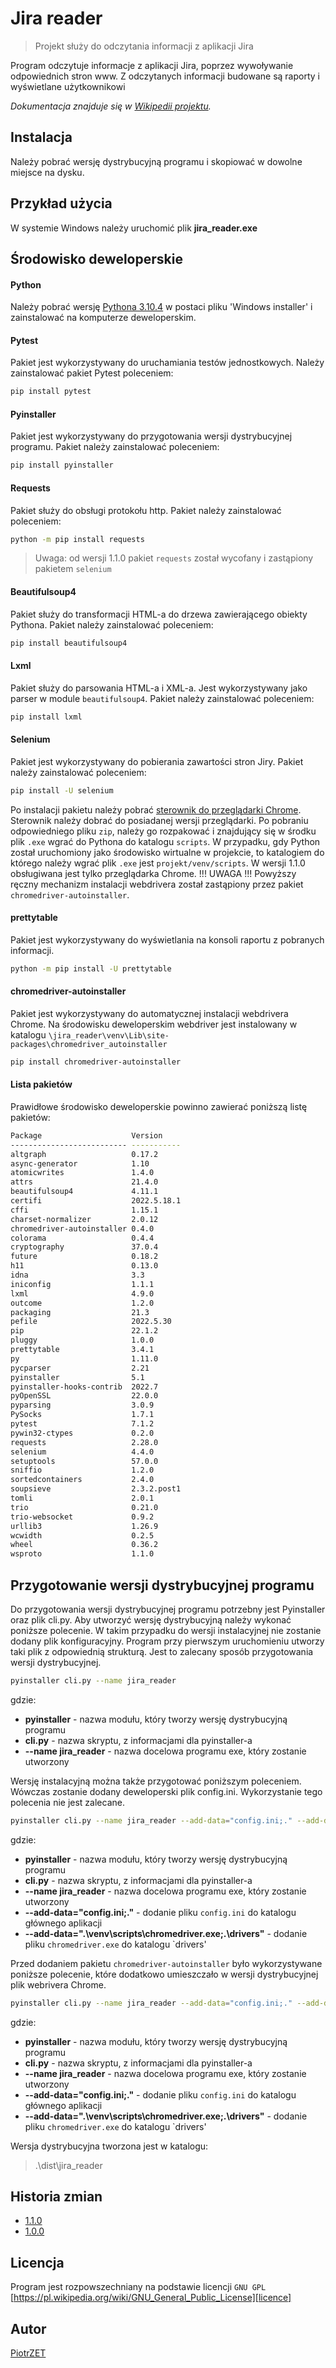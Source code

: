 # Jira reader
> Projekt służy do odczytania informacji z aplikacji Jira

Program odczytuje informacje z aplikacji Jira, poprzez wywoływanie odpowiednich stron www. Z odczytanych informacji
budowane są raporty i wyświetlane użytkownikowi

_Dokumentacja znajduje się w [Wikipedii projektu][wiki]._

## Instalacja
Należy pobrać wersję dystrybucyjną programu i skopiować w dowolne miejsce na dysku. 

## Przykład użycia
W systemie Windows należy uruchomić plik **jira_reader.exe**

## Środowisko deweloperskie
#### Python
Należy pobrać wersję [Pythona 3.10.4][python-version] w postaci pliku 'Windows installer' i zainstalować na komputerze deweloperskim.
#### Pytest
Pakiet jest wykorzystywany do uruchamiania testów jednostkowych. Należy zainstalować pakiet Pytest poleceniem:
```sh
pip install pytest
```
#### Pyinstaller
Pakiet jest wykorzystywany do przygotowania wersji dystrybucyjnej programu. Pakiet należy zainstalować poleceniem:
```sh
pip install pyinstaller
```
#### Requests
Pakiet służy do obsługi protokołu http. Pakiet należy zainstalować poleceniem:
```sh
python -m pip install requests
```
> Uwaga: od wersji 1.1.0 pakiet `requests` został wycofany i zastąpiony pakietem `selenium`
#### Beautifulsoup4
Pakiet służy do transformacji HTML-a do drzewa zawierającego obiekty Pythona. Pakiet należy zainstalować poleceniem:
```sh
pip install beautifulsoup4
```
#### Lxml
Pakiet służy do parsowania HTML-a i XML-a. Jest wykorzystywany jako parser w module `beautifulsoup4`. Pakiet należy
zainstalować poleceniem:
```sh 
pip install lxml
```
#### Selenium
Pakiet jest wykorzystywany do pobierania zawartości stron Jiry. Pakiet należy zainstalować poleceniem:
```sh
pip install -U selenium
```
Po instalacji pakietu należy pobrać [sterownik do przeglądarki Chrome][chromium-driver]. Sterownik należy dobrać do
posiadanej wersji przeglądarki.
Po pobraniu odpowiedniego pliku `zip`, należy go rozpakować i znajdujący się w środku plik `.exe` wgrać do Pythona do 
katalogu `scripts`. W przypadku, gdy Python został uruchomiony jako środowisko wirtualne w projekcie, to katalogiem do
którego należy wgrać plik `.exe` jest `projekt/venv/scripts`.
W wersji 1.1.0 obsługiwana jest tylko przeglądarka Chrome.
!!! UWAGA !!!
Powyższy ręczny mechanizm instalacji webdrivera został zastąpiony przez pakiet `chromedriver-autoinstaller`.
#### prettytable
Pakiet jest wykorzystywany do wyświetlania na konsoli raportu z pobranych informacji.
```sh
python -m pip install -U prettytable
```

#### chromedriver-autoinstaller
Pakiet jest wykorzystywany do automatycznej instalacji webdrivera Chrome. Na środowisku deweloperskim webdriver jest
instalowany w katalogu `\jira_reader\venv\Lib\site-packages\chromedriver_autoinstaller`
```sh
pip install chromedriver-autoinstaller
```

#### Lista pakietów
Prawidłowe środowisko deweloperskie powinno zawierać poniższą listę pakietów:
```sh
Package                    Version
-------------------------- -----------
altgraph                   0.17.2
async-generator            1.10
atomicwrites               1.4.0
attrs                      21.4.0
beautifulsoup4             4.11.1
certifi                    2022.5.18.1
cffi                       1.15.1
charset-normalizer         2.0.12
chromedriver-autoinstaller 0.4.0
colorama                   0.4.4
cryptography               37.0.4
future                     0.18.2
h11                        0.13.0
idna                       3.3
iniconfig                  1.1.1
lxml                       4.9.0
outcome                    1.2.0
packaging                  21.3
pefile                     2022.5.30
pip                        22.1.2
pluggy                     1.0.0
prettytable                3.4.1
py                         1.11.0
pycparser                  2.21
pyinstaller                5.1
pyinstaller-hooks-contrib  2022.7
pyOpenSSL                  22.0.0
pyparsing                  3.0.9
PySocks                    1.7.1
pytest                     7.1.2
pywin32-ctypes             0.2.0
requests                   2.28.0
selenium                   4.4.0
setuptools                 57.0.0
sniffio                    1.2.0
sortedcontainers           2.4.0
soupsieve                  2.3.2.post1
tomli                      2.0.1
trio                       0.21.0
trio-websocket             0.9.2
urllib3                    1.26.9
wcwidth                    0.2.5
wheel                      0.36.2
wsproto                    1.1.0
```

## Przygotowanie wersji dystrybucyjnej programu
Do przygotowania wersji dystrybucyjnej programu potrzebny jest Pyinstaller oraz plik cli.py.
Aby utworzyć wersję dystrybucyjną należy wykonać poniższe polecenie. W takim przypadku do wersji instalacyjnej nie 
zostanie dodany plik konfiguracyjny. Program przy pierwszym uruchomieniu utworzy taki plik z odpowiednią strukturą.
Jest to zalecany sposób przygotowania wersji dystrybucyjnej. 
```sh
pyinstaller cli.py --name jira_reader 
```
gdzie:
- **pyinstaller** - nazwa modułu, który tworzy wersję dystrybucyjną programu
- **cli.py** - nazwa skryptu, z informacjami dla pyinstaller-a
- **--name jira_reader** - nazwa docelowa programu exe, który zostanie utworzony

Wersję instalacyjną można także przygotować poniższym poleceniem. Wówczas zostanie dodany deweloperski plik config.ini.
Wykorzystanie tego polecenia nie jest zalecane.
```sh
pyinstaller cli.py --name jira_reader --add-data="config.ini;." --add-data=".\venv\scripts\chromedriver.exe;.\drivers"
```
gdzie:
- **pyinstaller** - nazwa modułu, który tworzy wersję dystrybucyjną programu
- **cli.py** - nazwa skryptu, z informacjami dla pyinstaller-a
- **--name jira_reader** - nazwa docelowa programu exe, który zostanie utworzony
- **--add-data="config.ini;."** - dodanie pliku `config.ini` do katalogu głównego aplikacji
- **--add-data=".\venv\scripts\chromedriver.exe;.\drivers"** - dodanie pliku `chromedriver.exe` do katalogu `drivers'

Przed dodaniem pakietu `chromedriver-autoinstaller` było wykorzystywane poniższe polecenie, które dodatkowo umieszczało
w wersji dystrybucyjnej plik webrivera Chrome.
```sh
pyinstaller cli.py --name jira_reader --add-data="config.ini;." --add-data=".\venv\scripts\chromedriver.exe;.\drivers"
```
gdzie:
- **pyinstaller** - nazwa modułu, który tworzy wersję dystrybucyjną programu
- **cli.py** - nazwa skryptu, z informacjami dla pyinstaller-a
- **--name jira_reader** - nazwa docelowa programu exe, który zostanie utworzony
- **--add-data="config.ini;."** - dodanie pliku `config.ini` do katalogu głównego aplikacji
- **--add-data=".\venv\scripts\chromedriver.exe;.\drivers"** - dodanie pliku `chromedriver.exe` do katalogu `drivers'

Wersja dystrybucyjna tworzona jest w katalogu:
> .\dist\jira_reader


## Historia zmian

* [1.1.0][v1.1.0]
* [1.0.0][v1.0.0]

## Licencja

Program jest rozpowszechniany na podstawie licencji ``GNU GPL`` 
[https://pl.wikipedia.org/wiki/GNU_General_Public_License][licence]

## Autor

[PiotrZET][mail]

<!-- Markdown link & img dfn's -->
[wiki]: https://github.com/ZalewskiPiotr/jira_reader/wiki
[licence]: https://pl.wikipedia.org/wiki/GNU_General_Public_License
[python-version]: https://www.python.org/downloads/release/python-3104/
[chromium-driver]: https://chromedriver.chromium.org/downloads
[mail]: mailto:1piotrzalewski@gmail.com
[v1.0.0]: https://github.com/ZalewskiPiotr/jira_reader/wiki/1.-Wersja-1.0.0
[v1.1.0]: https://github.com/ZalewskiPiotr/jira_reader/wiki/2.-Wersja-1.1.0